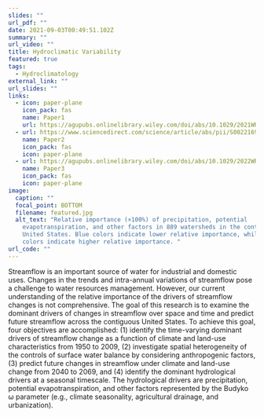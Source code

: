 ```yaml
---
slides: ""
url_pdf: ""
date: 2021-09-03T00:49:51.102Z
summary: ""
url_video: ""
title: Hydroclimatic Variability
featured: true
tags:
  - Hydroclimatology
external_link: ""
url_slides: ""
links:
  - icon: paper-plane
    icon_pack: fas
    name: Paper1
    url: https://agupubs.onlinelibrary.wiley.com/doi/abs/10.1029/2021WR029738
  - url: https://www.sciencedirect.com/science/article/abs/pii/S0022169421006697
    name: Paper2
    icon_pack: fas
    icon: paper-plane
  - url: https://agupubs.onlinelibrary.wiley.com/doi/abs/10.1029/2022WR033016
    name: Paper3
    icon_pack: fas
    icon: paper-plane
image:
  caption: ""
  focal_point: BOTTOM
  filename: featured.jpg
  alt_text: "Relative importance (×100%) of precipitation, potential
    evapotranspiration, and other factors in 889 watersheds in the continental
    United States. Blue colors indicate lower relative importance, while yellow
    colors indicate higher relative importance. "
url_code: ""
---
```

Streamflow is an important source of water for industrial and domestic uses. Changes in the trends and intra-annual variations of streamflow pose a challenge to water resources management. However, our current understanding of the relative importance of the drivers of streamflow changes is not comprehensive. The goal of this research is to examine the dominant drivers of changes in streamflow over space and time and predict future streamflow across the contiguous United States. To achieve this goal, four objectives are accomplished: (1) identify the time-varying dominant drivers of streamflow change as a function of climate and land-use characteristics from 1950 to 2009, (2) investigate spatial heterogeneity of the controls of surface water balance by considering anthropogenic factors, (3) predict future changes in streamflow under climate and land-use change from 2040 to 2069, and (4) identify the dominant hydrological drivers at a seasonal timescale. The hydrological drivers are precipitation, potential evapotranspiration, and other factors represented by the Budyko ω parameter (e.g., climate seasonality, agricultural drainage, and urbanization).
